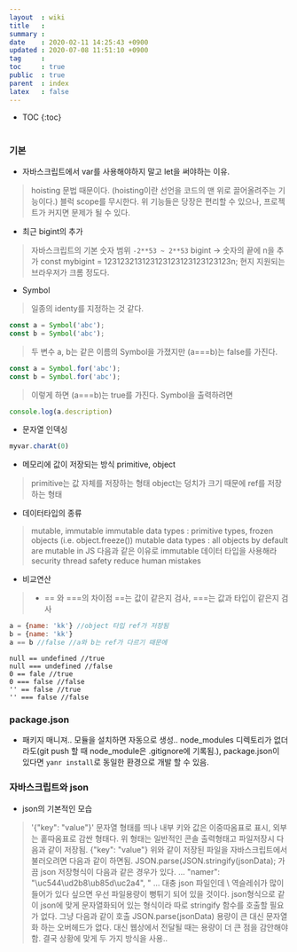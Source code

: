 ```yaml
---
layout  : wiki
title   : 
summary : 
date    : 2020-02-11 14:25:43 +0900
updated : 2020-07-08 11:51:10 +0900
tag     : 
toc     : true
public  : true
parent  : index
latex   : false
---
```

* TOC
{:toc}

# 

### 기본
* 자바스크립트에서 var를 사용해야하지 말고 let을 써야하는 이유.
> hoisting 문법 때문이다. (hoisting이란 선언을 코드의 맨 위로 끌어올려주는 기능이다.)
> 블럭 scope를 무시한다.
> 위 기능들은 당장은 편리할 수 있으나, 프로젝트가 커지면 문제가 될 수 있다.
* 최근 bigint의 추가 
> 자바스크립트의 기본 숫자 범위 `-2**53 ~ 2**53` 
> bigint -> 숫자의 끝에 n을 추가
> const mybigint = 123123213123123123123123123123n;
> 현지 지원되는 브라우저가 크롬 정도다.
* Symbol
> 일종의 identy를 지정하는 것 같다.
```javascript
const a = Symbol('abc');
const b = Symbol('abc');
```
> 두 변수 a, b는 같은 이름의 Symbol을 가졌지만 (a===b)는 false를 가진다.
```javascript
const a = Symbol.for('abc');
const b = Symbol.for('abc');
```
> 이렇게 하면 (a===b)는 true를 가진다.
> Symbol을 출력하려면 
```javascript
console.log(a.description) 
```
 
* 문자열 인덱싱
```javascript
myvar.charAt(0)
```

* 메모리에 값이 저장되는 방식  primitive, object
> primitive는 값 자체를 저장하는 형태
> object는 덩치가 크기 때문에 ref를 저장하는 형태

* 데이터타입의 종류
> mutable, immutable
> immutable data types : primitive types, frozen objects (i.e. object.freeze())
> mutable data types : all objects by default are mutable in JS
> 다음과 같은 이유로 immutable 데이터 타입을 사용해라
> security
> thread safety
> reduce human mistakes

* 비교연산
> - == 와 ===의 차이점
> ==는 값이 같은지 검사, ===는 값과 타입이 같은지 검사
```javascript
a = {name: 'kk'} //object 타입 ref가 저장됨
b = {name: 'kk'}
a == b //false //a와 b는 ref가 다르기 때문에
```
```
null == undefined //true
null === undefined //false
0 == fale //true
0 === false //false
'' == false //true
'' === false //false
```


### package.json
* 패키지 매니져.. 모듈을 설치하면 자동으로 생성.. node_modules 디렉토리가 없더라도(git push 할 때 node_module은 .gitignore에 기록됨.), package.json이 있다면 `yanr install`로 동일한 환경으로 개발 할 수 있음.

### 자바스크립트와 json

* json의 기본적인 모습
 > '{"key": "value"}' 
 > 문자열 형태를 띄나 내부 키와 값은 이중따옴표로 표시, 외부는 홑따옴표로 감싼 형태다. 위 형태는 일반적인 콘솔 출력형태고 파일저장시 다음과 같이 저장됨.
 >  {"key": "value"}
 > 위와 같이 저장된 파일을 자바스크립트에서 불러오려면 다음과 같이 하면됨.
 > JSON.parse(JSON.stringify(jsonData);
 > 가끔 json 저장형식이 다음과 같은 경우가 있다.
 > ... \"namer\": \"\\uc544\\ud2b8\\ub85d\\uc2a4", \" ... 
 > 대충 json 파일인데 \ 역슬레쉬가 많이 들어가 있다 싶으면 우선 파일용량이 뻥튀기 되어 있을 것이다. json형식으로 같이 json에 맞게 문자열화되어 있는 형식이라 따로 stringify 함수를 호출할 필요가 없다. 그냥 다음과 같이 호출
 > JSON.parse(jsonData)
 > 용량이 큰 대신 문자열화 하는 오버헤드가 없다. 대신 웹상에서 전달될 때는 용량이 더 큰 점을 감안해야함. 
 > 결국 상황에 맞게 두 가지 방식을 사용..

